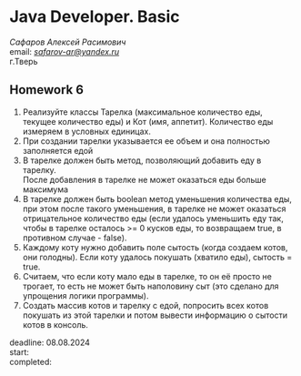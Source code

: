 # Java Developer. Basic  

_Сафаров Алексей Расимович_  
email: *safarov-ar@yandex.ru*  
г.Тверь

## Homework 6

1. Реализуйте классы Тарелка (максимальное количество еды, текущее количество еды)
 и Кот (имя, аппетит). Количество еды измеряем в условных единицах.
2. При создании тарелки указывается ее объем и она полностью заполняется едой
3. В тарелке должен быть метод, позволяющий добавить еду в тарелку.  
 После добавления в тарелке не может оказаться еды больше максимума
4. В тарелке должен быть boolean метод уменьшения количества еды, 
 при этом после такого уменьшения, в тарелке не может оказаться отрицательное 
 количество еды (если удалось уменьшить еду так, чтобы в тарелке осталось >= 0 кусков еды, 
 то возвращаем true, в противном случае - false).
5. Каждому коту нужно добавить поле сытость (когда создаем котов, они голодны). 
 Если коту удалось покушать (хватило еды), сытость = true.
6. Считаем, что если коту мало еды в тарелке, то он её просто не трогает, 
 то есть не может быть наполовину сыт (это сделано для упрощения логики программы).
7. Создать массив котов и тарелку с едой, попросить всех котов покушать из этой 
 тарелки и потом вывести информацию о сытости котов в консоль.

deadline: 08.08.2024  
start:    
completed:    